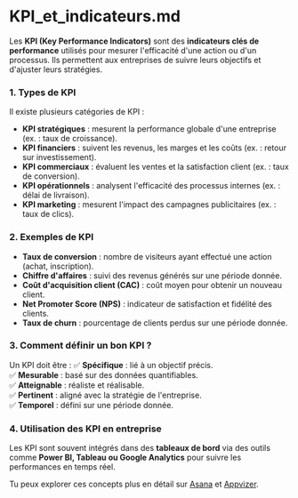 # KPI_et_indicateurs.md

Les **KPI (Key Performance Indicators)** sont des **indicateurs clés de performance** utilisés pour mesurer l'efficacité d'une action ou d'un processus. Ils permettent aux entreprises de suivre leurs objectifs et d'ajuster leurs stratégies.

### 1. **Types de KPI**
Il existe plusieurs catégories de KPI :
- **KPI stratégiques** : mesurent la performance globale d'une entreprise (ex. : taux de croissance).
- **KPI financiers** : suivent les revenus, les marges et les coûts (ex. : retour sur investissement).
- **KPI commerciaux** : évaluent les ventes et la satisfaction client (ex. : taux de conversion).
- **KPI opérationnels** : analysent l'efficacité des processus internes (ex. : délai de livraison).
- **KPI marketing** : mesurent l'impact des campagnes publicitaires (ex. : taux de clics).

### 2. **Exemples de KPI**
- **Taux de conversion** : nombre de visiteurs ayant effectué une action (achat, inscription).
- **Chiffre d'affaires** : suivi des revenus générés sur une période donnée.
- **Coût d'acquisition client (CAC)** : coût moyen pour obtenir un nouveau client.
- **Net Promoter Score (NPS)** : indicateur de satisfaction et fidélité des clients.
- **Taux de churn** : pourcentage de clients perdus sur une période donnée.

### 3. **Comment définir un bon KPI ?**
Un KPI doit être :
✅ **Spécifique** : lié à un objectif précis.  
✅ **Mesurable** : basé sur des données quantifiables.  
✅ **Atteignable** : réaliste et réalisable.  
✅ **Pertinent** : aligné avec la stratégie de l'entreprise.  
✅ **Temporel** : défini sur une période donnée.  

### 4. **Utilisation des KPI en entreprise**
Les KPI sont souvent intégrés dans des **tableaux de bord** via des outils comme **Power BI, Tableau ou Google Analytics** pour suivre les performances en temps réel.

Tu peux explorer ces concepts plus en détail sur [Asana](https://asana.com/fr/resources/key-performance-indicator-kpi) et [Appvizer](https://www.appvizer.fr/magazine/operations/gestion-de-projet/indicateur-kpi). 